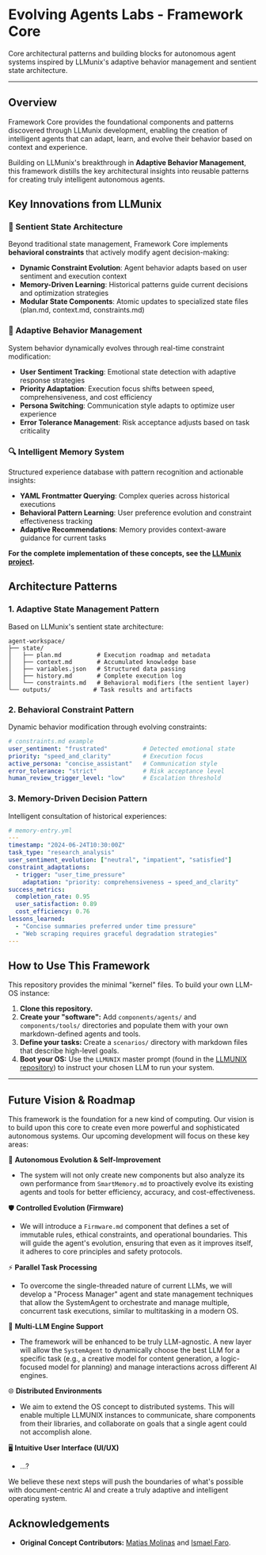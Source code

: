 # Evolving Agents Labs - Framework Core

Core architectural patterns and building blocks for autonomous agent systems inspired by LLMunix's adaptive behavior management and sentient state architecture.

---

## Overview

Framework Core provides the foundational components and patterns discovered through LLMunix development, enabling the creation of intelligent agents that can adapt, learn, and evolve their behavior based on context and experience.

Building on LLMunix's breakthrough in **Adaptive Behavior Management**, this framework distills the key architectural insights into reusable patterns for creating truly intelligent autonomous agents.

## Key Innovations from LLMunix

### 🧠 Sentient State Architecture
Beyond traditional state management, Framework Core implements **behavioral constraints** that actively modify agent decision-making:
- **Dynamic Constraint Evolution**: Agent behavior adapts based on user sentiment and execution context
- **Memory-Driven Learning**: Historical patterns guide current decisions and optimization strategies
- **Modular State Components**: Atomic updates to specialized state files (plan.md, context.md, constraints.md)

### 🎯 Adaptive Behavior Management
System behavior dynamically evolves through real-time constraint modification:
- **User Sentiment Tracking**: Emotional state detection with adaptive response strategies
- **Priority Adaptation**: Execution focus shifts between speed, comprehensiveness, and cost efficiency
- **Persona Switching**: Communication style adapts to optimize user experience
- **Error Tolerance Management**: Risk acceptance adjusts based on task criticality

### 🔍 Intelligent Memory System
Structured experience database with pattern recognition and actionable insights:
- **YAML Frontmatter Querying**: Complex queries across historical executions
- **Behavioral Pattern Learning**: User preference evolution and constraint effectiveness tracking
- **Adaptive Recommendations**: Memory provides context-aware guidance for current tasks

**For the complete implementation of these concepts, see the [LLMunix project](https://github.com/EvolvingAgentsLabs/llmunix).**

## Architecture Patterns

### 1. Adaptive State Management Pattern

Based on LLMunix's sentient state architecture:

```
agent-workspace/
├── state/
│   ├── plan.md          # Execution roadmap and metadata
│   ├── context.md       # Accumulated knowledge base
│   ├── variables.json   # Structured data passing
│   ├── history.md       # Complete execution log
│   └── constraints.md   # Behavioral modifiers (the sentient layer)
└── outputs/            # Task results and artifacts
```

### 2. Behavioral Constraint Pattern

Dynamic behavior modification through evolving constraints:

```yaml
# constraints.md example
user_sentiment: "frustrated"          # Detected emotional state
priority: "speed_and_clarity"         # Execution focus
active_persona: "concise_assistant"   # Communication style
error_tolerance: "strict"             # Risk acceptance level
human_review_trigger_level: "low"     # Escalation threshold
```

### 3. Memory-Driven Decision Pattern

Intelligent consultation of historical experiences:

```yaml
# memory-entry.yml
---
timestamp: "2024-06-24T10:30:00Z"
task_type: "research_analysis"
user_sentiment_evolution: ["neutral", "impatient", "satisfied"]
constraint_adaptations:
  - trigger: "user_time_pressure"
    adaptation: "priority: comprehensiveness → speed_and_clarity"
success_metrics:
  completion_rate: 0.95
  user_satisfaction: 0.89
  cost_efficiency: 0.76
lessons_learned:
  - "Concise summaries preferred under time pressure"
  - "Web scraping requires graceful degradation strategies"
---
```

## How to Use This Framework

This repository provides the minimal "kernel" files. To build your own LLM-OS instance:

1.  **Clone this repository.**
2.  **Create your "software":** Add `components/agents/` and `components/tools/` directories and populate them with your own markdown-defined agents and tools.
3.  **Define your tasks:** Create a `scenarios/` directory with markdown files that describe high-level goals.
4.  **Boot your OS:** Use the `LLMUNIX` master prompt (found in the [LLMUNIX repository](https://github.com/EvolvingAgentsLabs/llmunix)) to instruct your chosen LLM to run your system.

---

## Future Vision & Roadmap

This framework is the foundation for a new kind of computing. Our vision is to build upon this core to create even more powerful and sophisticated autonomous systems. Our upcoming development will focus on these key areas:

🌱 **Autonomous Evolution & Self-Improvement**
-   The system will not only create new components but also analyze its own performance from `SmartMemory.md` to proactively evolve its existing agents and tools for better efficiency, accuracy, and cost-effectiveness.

🛡️ **Controlled Evolution (Firmware)**
-   We will introduce a `Firmware.md` component that defines a set of immutable rules, ethical constraints, and operational boundaries. This will guide the agent's evolution, ensuring that even as it improves itself, it adheres to core principles and safety protocols.

⚡ **Parallel Task Processing**
-   To overcome the single-threaded nature of current LLMs, we will develop a "Process Manager" agent and state management techniques that allow the SystemAgent to orchestrate and manage multiple, concurrent task executions, similar to multitasking in a modern OS.

🔌 **Multi-LLM Engine Support**
-   The framework will be enhanced to be truly LLM-agnostic. A new layer will allow the `SystemAgent` to dynamically choose the best LLM for a specific task (e.g., a creative model for content generation, a logic-focused model for planning) and manage interactions across different AI engines.

🌐 **Distributed Environments**
-   We aim to extend the OS concept to distributed systems. This will enable multiple LLMUNIX instances to communicate, share components from their libraries, and collaborate on goals that a single agent could not accomplish alone.

🖥️ **Intuitive User Interface (UI/UX)**
-   ...?

We believe these next steps will push the boundaries of what's possible with document-centric AI and create a truly adaptive and intelligent operating system.

## Acknowledgements

-   **Original Concept Contributors:** [Matias Molinas](https://github.com/matiasmolinas) and [Ismael Faro](https://github.com/ismaelfaro).
